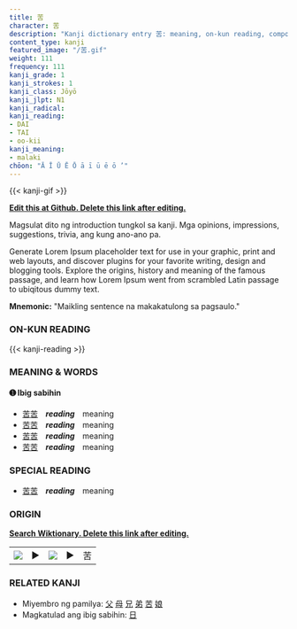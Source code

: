 ```yaml
---
title: 苦
character: 苦
description: "Kanji dictionary entry 苦: meaning, on-kun reading, compounds, origin, related kanji"
content_type: kanji
featured_image: "/苦.gif"
weight: 111
frequency: 111
kanji_grade: 1
kanji_strokes: 1
kanji_class: Jōyō
kanji_jlpt: N1
kanji_radical: 
kanji_reading: 
- DAI
- TAI
- oo-kii
kanji_meaning:
- malaki
chōon: "Ā Ī Ū Ē Ō ā ī ū ē ō ’"
---
```

[//]: # (Don't edit the line below. Kanji animated GIF code is automatically generated.)
{{< kanji-gif >}}

[//]: # (Edit below this line.)

**[Edit this at Github. Delete this link after editing.](https://github.com/tim0g/tim/tree/main/content/kanji/苦/index.md)**

Magsulat dito ng introduction tungkol sa kanji. Mga opinions, impressions, suggestions, trivia, ang kung ano-ano pa.

Generate Lorem Ipsum placeholder text for use in your graphic, print and web layouts, and discover plugins for your favorite writing, design and blogging tools. Explore the origins, history and meaning of the famous passage, and learn how Lorem Ipsum went from scrambled Latin passage to ubiqitous dummy text.
 
**Mnemonic:** "Maikling sentence na makakatulong sa pagsaulo."

### ON-KUN READING

[//]: # (Don't edit the line below. ON-KUN READING code is automatically generated.)
{{< kanji-reading >}}

### MEANING & WORDS

#### ➊ **Ibig sabihin**
  - [苦](../苦)[苦](../苦)　***reading***　meaning
  - [苦](../苦)[苦](../苦)　***reading***　meaning
  - [苦](../苦)[苦](../苦)　***reading***　meaning
  - [苦](../苦)[苦](../苦)　***reading***　meaning

### SPECIAL READING
  - [苦](../苦)[苦](../苦)　***reading***　meaning

### ORIGIN

**[Search Wiktionary. Delete this link after editing.](https://wiktionary.org/wiki/苦)**
<table class="kanji-table"><tr><td>
<img src="60px-苦-bronze.svg.png">
</td><td>▶</td><td>
<img src="60px-苦-oracle.svg.png">
</td><td>▶</td>
<td class="kanji-origin">苦</td>
</tr></table>

### RELATED KANJI
- Miyembro ng pamilya: [父](../父) [母](../母) [兄](../兄) [弟](../弟) [苦](../苦) [娘](../娘)
- Magkatulad ang ibig sabihin: [日](../日)
